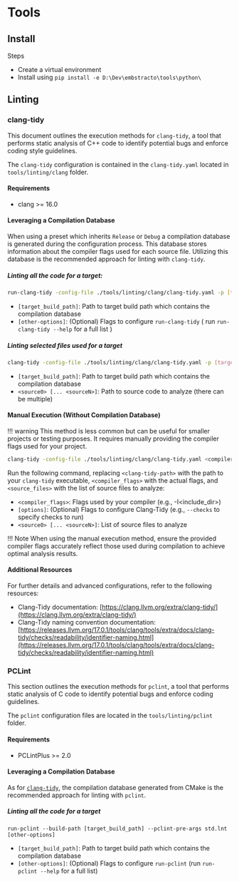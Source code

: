 # Tools

## Install

Steps

* Create a virtual environment
* Install using `pip install -e D:\Dev\embstracto\tools\python\`

## Linting

### clang-tidy

This document outlines the execution methods for `clang-tidy`, a tool that performs static analysis of C++ code to 
identify potential bugs and enforce coding style guidelines.

The `clang-tidy` configuration is contained in the `clang-tidy.yaml` located in `tools/linting/clang` folder.

#### Requirements

* clang >= 16.0

####  Leveraging a Compilation Database

When using a preset which inherits `Release` or `Debug` a compilation database is generated during the configuration process.
This database stores information about the compiler flags used for each source file. 
Utilizing this database is the recommended approach for linting with `clang-tidy`.

##### Linting all the code for a target:

```bash
run-clang-tidy -config-file ./tools/linting/clang/clang-tidy.yaml -p [target_build_path] [other-options]
```

- `[target_build_path]`: Path to target build path which contains the compilation database
- `[other-options]`: (Optional) Flags to configure `run-clang-tidy` ( run `run-clang-tidy --help` for a full list )

##### Linting selected files used for a target

```bash
clang-tidy -config-file ./tools/linting/clang/clang-tidy.yaml -p [target_build_path] [other-options] <source0> [... <sourceN>]
```

- `[target_build_path]`: Path to target build path which contains the compilation database
- `<source0> [... <sourceN>]`: Path to source code to analyze (there can be multiple)

####  Manual Execution (Without Compilation Database)

!!! warning
    This method is less common but can be useful for smaller projects or testing purposes.
    It requires manually providing the compiler flags used for your project.

```bash
clang-tidy -config-file ./tools/linting/clang/clang-tidy.yaml <compiler_flags> [options] <source0> [... <sourceN>]
```

Run the following command, replacing `<clang-tidy-path>` with the path to your `clang-tidy` executable, `<compiler_flags>` with the actual flags, and `<source_files>` with the list of source files to analyze:

- `<compiler_flags>`: Flags used by your compiler (e.g., -I<include_dir>)
- `[options]`: (Optional) Flags to configure Clang-Tidy (e.g., `--checks` to specify checks to run)
- `<source0> [... <sourceN>]`: List of source files to analyze

!!! Note
    When using the manual execution method, ensure the provided compiler flags accurately reflect those used during compilation to achieve optimal analysis results.

####  Additional Resources

For further details and advanced configurations, refer to the following resources:

* Clang-Tidy documentation: [https://clang.llvm.org/extra/clang-tidy/](https://clang.llvm.org/extra/clang-tidy/)
* Clang-Tidy naming convention documentation: [https://releases.llvm.org/17.0.1/tools/clang/tools/extra/docs/clang-tidy/checks/readability/identifier-naming.html](https://releases.llvm.org/17.0.1/tools/clang/tools/extra/docs/clang-tidy/checks/readability/identifier-naming.html)

### PCLint

This section outlines the execution methods for `pclint`, a tool that performs static analysis of C code to identify potential bugs and enforce coding guidelines.

The `pclint` configuration files are located in the `tools/linting/pclint` folder.

#### Requirements

* PCLintPlus >= 2.0

#### Leveraging a Compilation Database

As for [`clang-tidy`](#leveraging-a-compilation-database), the compilation database generated from CMake is the recommended approach for linting with `pclint`.

##### Linting all the code for a target
```shell
run-pclint --build-path [target_build_path] --pclint-pre-args std.lnt [other-options]
```

- `[target_build_path]`: Path to target build path which contains the compilation database
- `[other-options]`: (Optional) Flags to configure `run-pclint` (run `run-pclint --help` for a full list)